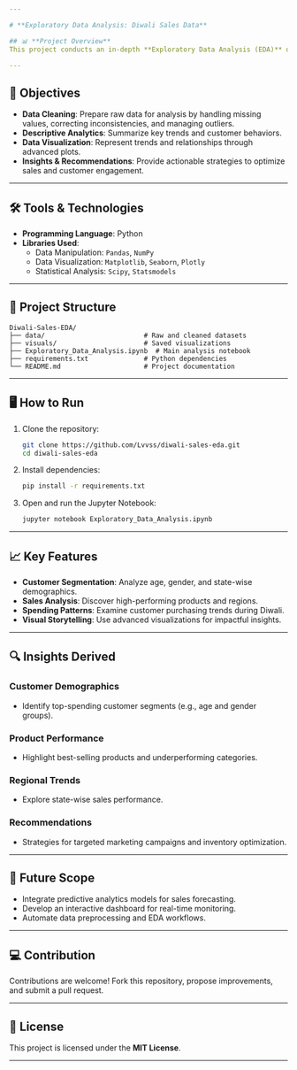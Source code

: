 ```yaml
---

# **Exploratory Data Analysis: Diwali Sales Data**

## 📊 **Project Overview**  
This project conducts an in-depth **Exploratory Data Analysis (EDA)** on the **Diwali Sales Data** to uncover patterns, trends, and actionable insights. The analysis focuses on understanding customer demographics, purchasing behavior, and sales trends to enhance marketing strategies and improve business outcomes.

---
```


## 🎯 **Objectives**  
- **Data Cleaning**: Prepare raw data for analysis by handling missing values, correcting inconsistencies, and managing outliers.  
- **Descriptive Analytics**: Summarize key trends and customer behaviors.  
- **Data Visualization**: Represent trends and relationships through advanced plots.  
- **Insights & Recommendations**: Provide actionable strategies to optimize sales and customer engagement.  

---

## 🛠️ **Tools & Technologies**  
- **Programming Language**: Python  
- **Libraries Used**:  
  - Data Manipulation: `Pandas`, `NumPy`  
  - Data Visualization: `Matplotlib`, `Seaborn`, `Plotly`  
  - Statistical Analysis: `Scipy`, `Statsmodels`  

---

## 📂 **Project Structure**  
```plaintext
Diwali-Sales-EDA/
├── data/                         # Raw and cleaned datasets  
├── visuals/                      # Saved visualizations  
├── Exploratory_Data_Analysis.ipynb  # Main analysis notebook  
├── requirements.txt              # Python dependencies  
└── README.md                     # Project documentation  
```

---

## 🖥️ **How to Run**  
1. Clone the repository:  
   ```bash
   git clone https://github.com/Lvvss/diwali-sales-eda.git
   cd diwali-sales-eda
   ```
2. Install dependencies:  
   ```bash
   pip install -r requirements.txt
   ```
3. Open and run the Jupyter Notebook:  
   ```bash
   jupyter notebook Exploratory_Data_Analysis.ipynb
   ```

---

## 📈 **Key Features**  
- **Customer Segmentation**: Analyze age, gender, and state-wise demographics.  
- **Sales Analysis**: Discover high-performing products and regions.  
- **Spending Patterns**: Examine customer purchasing trends during Diwali.  
- **Visual Storytelling**: Use advanced visualizations for impactful insights.  

---

## 🔍 **Insights Derived**  
### **Customer Demographics**  
- Identify top-spending customer segments (e.g., age and gender groups).  
### **Product Performance**  
- Highlight best-selling products and underperforming categories.  
### **Regional Trends**  
- Explore state-wise sales performance.  
### **Recommendations**  
- Strategies for targeted marketing campaigns and inventory optimization.  

---

## 🎯 **Future Scope**  
- Integrate predictive analytics models for sales forecasting.  
- Develop an interactive dashboard for real-time monitoring.  
- Automate data preprocessing and EDA workflows.

---

## 💻 **Contribution**  
Contributions are welcome! Fork this repository, propose improvements, and submit a pull request.  

---

## 📜 **License**  
This project is licensed under the **MIT License**.  

---

